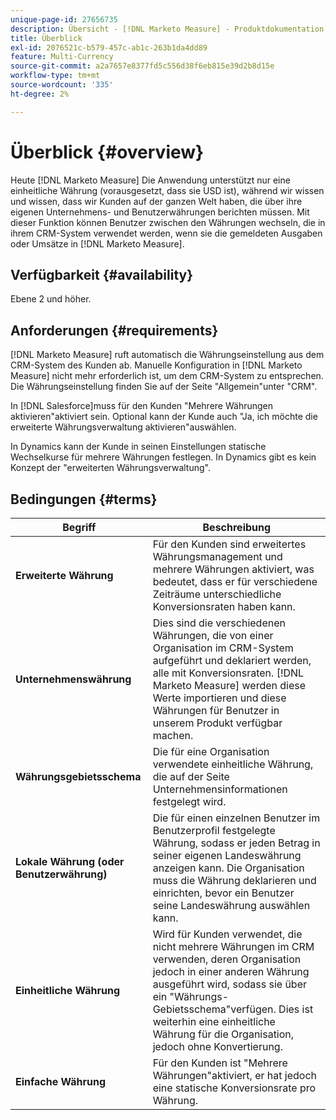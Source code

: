 ```yaml
---
unique-page-id: 27656735
description: Übersicht - [!DNL Marketo Measure] - Produktdokumentation
title: Überblick
exl-id: 2076521c-b579-457c-ab1c-263b1da4dd89
feature: Multi-Currency
source-git-commit: a2a7657e8377fd5c556d38f6eb815e39d2b8d15e
workflow-type: tm+mt
source-wordcount: '335'
ht-degree: 2%

---
```


# Überblick {#overview}

Heute [!DNL Marketo Measure] Die Anwendung unterstützt nur eine einheitliche Währung (vorausgesetzt, dass sie USD ist), während wir wissen und wissen, dass wir Kunden auf der ganzen Welt haben, die über ihre eigenen Unternehmens- und Benutzerwährungen berichten müssen. Mit dieser Funktion können Benutzer zwischen den Währungen wechseln, die in ihrem CRM-System verwendet werden, wenn sie die gemeldeten Ausgaben oder Umsätze in [!DNL Marketo Measure].

## Verfügbarkeit {#availability}

Ebene 2 und höher.

## Anforderungen {#requirements}

[!DNL Marketo Measure] ruft automatisch die Währungseinstellung aus dem CRM-System des Kunden ab. Manuelle Konfiguration in [!DNL Marketo Measure] nicht mehr erforderlich ist, um dem CRM-System zu entsprechen. Die Währungseinstellung finden Sie auf der Seite &quot;Allgemein&quot;unter &quot;CRM&quot;.

In [!DNL Salesforce]muss für den Kunden &quot;Mehrere Währungen aktivieren&quot;aktiviert sein. Optional kann der Kunde auch &quot;Ja, ich möchte die erweiterte Währungsverwaltung aktivieren&quot;auswählen.

In Dynamics kann der Kunde in seinen Einstellungen statische Wechselkurse für mehrere Währungen festlegen. In Dynamics gibt es kein Konzept der &quot;erweiterten Währungsverwaltung&quot;.

## Bedingungen {#terms}

| **Begriff** | Beschreibung |
|---|---|
| **Erweiterte Währung** | Für den Kunden sind erweitertes Währungsmanagement und mehrere Währungen aktiviert, was bedeutet, dass er für verschiedene Zeiträume unterschiedliche Konversionsraten haben kann. |
| **Unternehmenswährung** | Dies sind die verschiedenen Währungen, die von einer Organisation im CRM-System aufgeführt und deklariert werden, alle mit Konversionsraten. [!DNL Marketo Measure] werden diese Werte importieren und diese Währungen für Benutzer in unserem Produkt verfügbar machen. |
| **Währungsgebietsschema** | Die für eine Organisation verwendete einheitliche Währung, die auf der Seite Unternehmensinformationen festgelegt wird. |
| **Lokale Währung (oder Benutzerwährung)** | Die für einen einzelnen Benutzer im Benutzerprofil festgelegte Währung, sodass er jeden Betrag in seiner eigenen Landeswährung anzeigen kann. Die Organisation muss die Währung deklarieren und einrichten, bevor ein Benutzer seine Landeswährung auswählen kann. |
| **Einheitliche Währung** | Wird für Kunden verwendet, die nicht mehrere Währungen im CRM verwenden, deren Organisation jedoch in einer anderen Währung ausgeführt wird, sodass sie über ein &quot;Währungs-Gebietsschema&quot;verfügen. Dies ist weiterhin eine einheitliche Währung für die Organisation, jedoch ohne Konvertierung. |
| **Einfache Währung** | Für den Kunden ist &quot;Mehrere Währungen&quot;aktiviert, er hat jedoch eine statische Konversionsrate pro Währung. |
